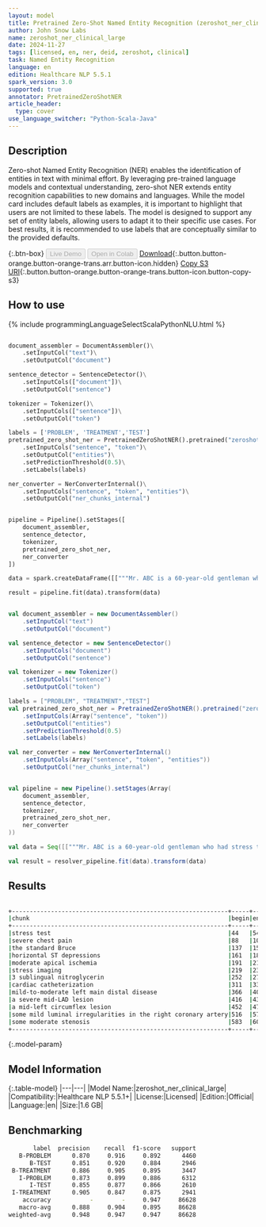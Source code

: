 ```yaml
---
layout: model
title: Pretrained Zero-Shot Named Entity Recognition (zeroshot_ner_clinical_large)
author: John Snow Labs
name: zeroshot_ner_clinical_large
date: 2024-11-27
tags: [licensed, en, ner, deid, zeroshot, clinical]
task: Named Entity Recognition
language: en
edition: Healthcare NLP 5.5.1
spark_version: 3.0
supported: true
annotator: PretrainedZeroShotNER
article_header:
  type: cover
use_language_switcher: "Python-Scala-Java"
---
```


## Description

Zero-shot Named Entity Recognition (NER) enables the identification of entities in text with minimal effort. By leveraging pre-trained language models and contextual understanding, zero-shot NER extends entity recognition capabilities to new domains and languages.
While the model card includes default labels as examples, it is important to highlight that users are not limited to these labels. The model is designed to support any set of entity labels, allowing users to adapt it to their specific use cases. For best results, it is recommended to use labels that are conceptually similar to the provided defaults.

{:.btn-box}
<button class="button button-orange" disabled>Live Demo</button>
<button class="button button-orange" disabled>Open in Colab</button>
[Download](https://s3.amazonaws.com/auxdata.johnsnowlabs.com/clinical/models/zeroshot_ner_clinical_large_en_5.5.1_3.0_1732713397823.zip){:.button.button-orange.button-orange-trans.arr.button-icon.hidden}
[Copy S3 URI](s3://auxdata.johnsnowlabs.com/clinical/models/zeroshot_ner_clinical_large_en_5.5.1_3.0_1732713397823.zip){:.button.button-orange.button-orange-trans.button-icon.button-copy-s3}

## How to use



<div class="tabs-box" markdown="1">
{% include programmingLanguageSelectScalaPythonNLU.html %}
  
```python

document_assembler = DocumentAssembler()\
    .setInputCol("text")\
    .setOutputCol("document")

sentence_detector = SentenceDetector()\
    .setInputCols(["document"])\
    .setOutputCol("sentence")

tokenizer = Tokenizer()\
    .setInputCols(["sentence"])\
    .setOutputCol("token")

labels = ['PROBLEM', 'TREATMENT','TEST']
pretrained_zero_shot_ner = PretrainedZeroShotNER().pretrained("zeroshot_ner_clinical_large", "en", "clinical/models")\
    .setInputCols("sentence", "token")\
    .setOutputCol("entities")\
    .setPredictionThreshold(0.5)\
    .setLabels(labels)

ner_converter = NerConverterInternal()\
    .setInputCols("sentence", "token", "entities")\
    .setOutputCol("ner_chunks_internal")


pipeline = Pipeline().setStages([
    document_assembler,
    sentence_detector,
    tokenizer,
    pretrained_zero_shot_ner,
    ner_converter
])

data = spark.createDataFrame([["""Mr. ABC is a 60-year-old gentleman who had stress test earlier today in my office with severe chest pain after 5 minutes of exercise on the standard Bruce with horizontal ST depressions and moderate apical ischemia on stress imaging only. He required 3 sublingual nitroglycerin in total. The patient underwent cardiac catheterization with myself today which showed mild-to-moderate left main distal disease of 30%, a severe mid-LAD lesion of 99%, and a mid-left circumflex lesion of 80% with normal LV function and some mild luminal irregularities in the right coronary artery with some moderate stenosis seen in the mid to distal right PDA."""]]).toDF("text")

result = pipeline.fit(data).transform(data)

```
```scala

val document_assembler = new DocumentAssembler()
    .setInputCol("text")
    .setOutputCol("document")

val sentence_detector = new SentenceDetector()
    .setInputCols("document")
    .setOutputCol("sentence")

val tokenizer = new Tokenizer()
    .setInputCols("sentence")
    .setOutputCol("token")

labels = ["PROBLEM", "TREATMENT","TEST"]
val pretrained_zero_shot_ner = PretrainedZeroShotNER().pretrained("zeroshot_ner_clinical_large", "en", "clinical/models")
    .setInputCols(Array("sentence", "token"))
    .setOutputCol("entities")
    .setPredictionThreshold(0.5)
    .setLabels(labels)

val ner_converter = new NerConverterInternal()
    .setInputCols(Array("sentence", "token", "entities"))
    .setOutputCol("ner_chunks_internal")


val pipeline = new Pipeline().setStages(Array(
    document_assembler,
    sentence_detector,
    tokenizer,
    pretrained_zero_shot_ner,
    ner_converter
))

val data = Seq([["""Mr. ABC is a 60-year-old gentleman who had stress test earlier today in my office with severe chest pain after 5 minutes of exercise on the standard Bruce with horizontal ST depressions and moderate apical ischemia on stress imaging only. He required 3 sublingual nitroglycerin in total. The patient underwent cardiac catheterization with myself today which showed mild-to-moderate left main distal disease of 30%, a severe mid-LAD lesion of 99%, and a mid-left circumflex lesion of 80% with normal LV function and some mild luminal irregularities in the right coronary artery with some moderate stenosis seen in the mid to distal right PDA."""]]).toDF("text")

val result = resolver_pipeline.fit(data).transform(data)

```
</div>

## Results

```bash

+-------------------------------------------------------------+-----+---+---------+----------+
|chunk                                                        |begin|end|ner_label|confidence|
+-------------------------------------------------------------+-----+---+---------+----------+
|stress test                                                  |44   |54 |TEST     |0.98778325|
|severe chest pain                                            |88   |104|PROBLEM  |0.99439317|
|the standard Bruce                                           |137  |154|TREATMENT|0.8145296 |
|horizontal ST depressions                                    |161  |185|PROBLEM  |0.9864226 |
|moderate apical ischemia                                     |191  |214|PROBLEM  |0.9951188 |
|stress imaging                                               |219  |232|TEST     |0.7248742 |
|3 sublingual nitroglycerin                                   |252  |277|TREATMENT|0.7286957 |
|cardiac catheterization                                      |311  |333|TEST     |0.98853767|
|mild-to-moderate left main distal disease                    |366  |406|PROBLEM  |0.995087  |
|a severe mid-LAD lesion                                      |416  |438|PROBLEM  |0.991574  |
|a mid-left circumflex lesion                                 |452  |479|PROBLEM  |0.99646026|
|some mild luminal irregularities in the right coronary artery|516  |576|PROBLEM  |0.96139634|
|some moderate stenosis                                       |583  |604|PROBLEM  |0.86587936|
+-------------------------------------------------------------+-----+---+---------+----------+

```

{:.model-param}
## Model Information

{:.table-model}
|---|---|
|Model Name:|zeroshot_ner_clinical_large|
|Compatibility:|Healthcare NLP 5.5.1+|
|License:|Licensed|
|Edition:|Official|
|Language:|en|
|Size:|1.6 GB|


## Benchmarking

```bash
       label  precision    recall  f1-score   support
   B-PROBLEM      0.870     0.916     0.892      4460
      B-TEST      0.851     0.920     0.884      2946
 B-TREATMENT      0.886     0.905     0.895      3447
   I-PROBLEM      0.873     0.899     0.886      6312
      I-TEST      0.855     0.877     0.866      2610
 I-TREATMENT      0.905     0.847     0.875      2941
    accuracy           -        -     0.947     86628
   macro-avg      0.888     0.904     0.895     86628
weighted-avg      0.948     0.947     0.947     86628
```
